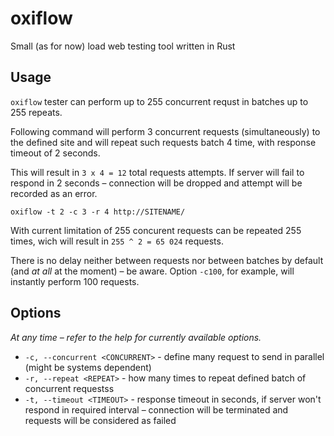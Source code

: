 # oxiflow

Small (as for now) load web testing tool written in Rust

## Usage
`oxiflow` tester can perform up to 255 concurrent requst in batches up to 255 repeats.

Following command will perform 3 concurrent requests (simultaneously) to the defined site and will repeat such requests batch 4 time, with response timeout of 2 seconds.

This will result in `3 x 4 = 12` total requests attempts. If server will fail to respond in 2 seconds – connection will be dropped and attempt will be recorded as an error.

```shell
oxiflow -t 2 -c 3 -r 4 http://SITENAME/
```

With current limitation of 255 concurent requests can be repeated 255 times, wich will result in `255 ^ 2 = 65 024` requests.

There is no delay neither between requests nor between batches by default (and *at all* at the moment) – be aware. Option `-c100`, for example, will instantly perform 100 requests.

## Options
_At any time – refer to the help for currently available options._

- `-c, --concurrent <CONCURRENT>` - define many request to send in parallel (might be systems dependent)
- `-r, --repeat <REPEAT>` - how many times to repeat defined batch of concurrent requestss
- `-t, --timeout <TIMEOUT>` - response timeout in seconds, if server won't respond in required interval – connection will be terminated and requests will be considered as failed
